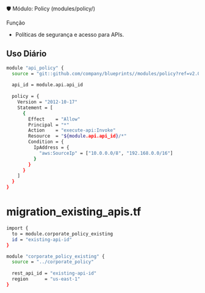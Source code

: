🛡️ Módulo: Policy (modules/policy/)

Função
- Políticas de segurança e acesso para APIs.

## Uso Diário

```sh
module "api_policy" {
  source = "git::github.com/company/blueprints//modules/policy?ref=v2.0.0"
  
  api_id = module.api.api_id
  
  policy = {
    Version = "2012-10-17"
    Statement = [
      {
        Effect    = "Allow"
        Principal = "*"
        Action    = "execute-api:Invoke"
        Resource  = "${module.api.api_id}/*"
        Condition = {
          IpAddress = {
            "aws:SourceIp" = ["10.0.0.0/8", "192.168.0.0/16"]
          }
        }
      }
    ]
  }
}
```


# migration_existing_apis.tf

```sh
import {
  to = module.corporate_policy_existing
  id = "existing-api-id"
}

module "corporate_policy_existing" {
  source = "../corporate_policy"
  
  rest_api_id = "existing-api-id"
  region      = "us-east-1"
}
```